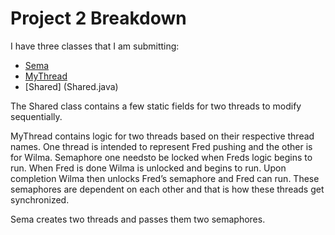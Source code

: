 # Project 2 Breakdown

I have three classes that I am submitting: 
- [Sema](Sema.java)
- [MyThread](MyThread.java)
- [Shared] (Shared.java)

The Shared class contains a few static fields for two threads to modify sequentially. 

MyThread contains logic for two threads based on their respective thread names. One thread is 
intended to represent Fred pushing and the other is for Wilma. Semaphore one needsto be locked 
when Freds logic begins to run. When Fred is done Wilma is unlocked and begins to run. Upon 
completion Wilma then unlocks Fred’s semaphore and Fred can run. These semaphores are dependent 
on each other and that is how these threads get synchronized. 

Sema creates two threads and passes them two semaphores.
